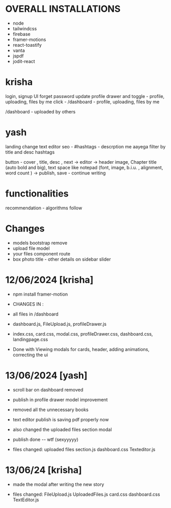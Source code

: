 # OVERALL INSTALLATIONS
- node
- tailwindcss
- firebase
- framer-motions
- react-toastify
- vanta
- jspdf
- jodit-react

# krisha

login, signup UI
forget password
update profile
drawer and toggle - profile, uploading, files by me
click - /dashboard - profile, uploading, files by me

/dashboard - uploaded by others

# yash

landing change
text editor
seo - #hashtags - descrption me aayega
filter by title and desc hashtags

button - cover , title, desc , next ->
editor
-> header image, Chapter title (auto bold and big), text space like notepad
(font, image, b.i.u. , alignment, word count )
-> publish, save - continue writing

# functionalities

recommendation - algorithms
follow

# Changes

- models bootstrap remove
- upload file model
- your files component route
- box photo title - other details on sidebar slider

# 12/06/2024 [krisha]
- npm install framer-motion
- CHANGES IN :
- all files in /dashboard
- dashboard.js, FileUpload.js, profileDrawer.js
- index.css, card.css, modal.css, profileDrawer.css, dashboard.css, landingpage.css

- Done with Viewing modals for cards, header, adding animations, correcting the ui

# 13/06/2024 [yash]

- scroll bar on dashboard removed
- publish in profile drawer model improvement
- removed all the unnecessary books
- text editor publish is saving pdf properly now
- also changed the uploaded files section modal
- publish done -- wtf (sexyyyyy)

- files changed:
  uploaded files section.js
  dashboard.css
  Texteditor.js

# 13/06/24 [krisha]
- made the modal after writing the new story

- files changed:
  FileUpload.js
  UploadedFiles.js
  card.css
  dashboard.css
  TextEditor.js